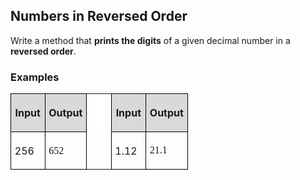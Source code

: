 <H2 CLASS="western">Numbers in Reversed Order</H2>
  
<P STYLE="margin-top: 0.06in">Write a method that <B>prints the
digits</B> of a given decimal number in a <B>reversed order</B>.</P>
<H3 CLASS="western">Examples</H3>
<TABLE WIDTH=262 CELLPADDING=4 CELLSPACING=0>
	<COL WIDTH=42>
	<COL WIDTH=54>
	<COL WIDTH=27>
	<COL WIDTH=43>
	<COL WIDTH=53>
	<TR VALIGN=TOP>
		<TD WIDTH=42 BGCOLOR="#d9d9d9" STYLE="border: 1px solid #00000a; padding-top: 0.04in; padding-bottom: 0.04in; padding-left: 0.06in; padding-right: 0.06in">
			<P ALIGN=CENTER><B>Input</B></P>
		</TD>
		<TD WIDTH=54 BGCOLOR="#d9d9d9" STYLE="border: 1px solid #00000a; padding-top: 0.04in; padding-bottom: 0.04in; padding-left: 0.06in; padding-right: 0.06in">
			<P ALIGN=CENTER><B>Output</B></P>
		</TD>
		<TD WIDTH=27 BGCOLOR="#ffffff" STYLE="border-top: none; border-bottom: none; border-left: 1px solid #00000a; border-right: 1px solid #00000a; padding-top: 0in; padding-bottom: 0in; padding-left: 0.06in; padding-right: 0.06in">
			<P ALIGN=CENTER><BR>
			</P>
		</TD>
		<TD WIDTH=43 BGCOLOR="#d9d9d9" STYLE="border: 1px solid #00000a; padding-top: 0.04in; padding-bottom: 0.04in; padding-left: 0.06in; padding-right: 0.06in">
			<P ALIGN=CENTER><B>Input</B></P>
		</TD>
		<TD WIDTH=53 BGCOLOR="#d9d9d9" STYLE="border: 1px solid #00000a; padding-top: 0.04in; padding-bottom: 0.04in; padding-left: 0.06in; padding-right: 0.06in">
			<P ALIGN=CENTER><B>Output</B></P>
		</TD>
	</TR>
	<TR>
		<TD WIDTH=42 VALIGN=TOP STYLE="border: 1px solid #00000a; padding-top: 0.04in; padding-bottom: 0.04in; padding-left: 0.06in; padding-right: 0.06in">
			<P>256</P>
		</TD>
		<TD WIDTH=54 STYLE="border: 1px solid #00000a; padding-top: 0.04in; padding-bottom: 0.04in; padding-left: 0.06in; padding-right: 0.06in">
			<P><FONT FACE="Consolas, serif">652</FONT></P>
		</TD>
		<TD WIDTH=27 VALIGN=TOP STYLE="border-top: none; border-bottom: none; border-left: 1px solid #00000a; border-right: 1px solid #00000a; padding-top: 0in; padding-bottom: 0in; padding-left: 0.06in; padding-right: 0.06in">
			<P><BR>
			</P>
		</TD>
		<TD WIDTH=43 VALIGN=TOP STYLE="border: 1px solid #00000a; padding-top: 0.04in; padding-bottom: 0.04in; padding-left: 0.06in; padding-right: 0.06in">
			<P>1.12</P>
		</TD>
		<TD WIDTH=53 VALIGN=TOP STYLE="border: 1px solid #00000a; padding-top: 0.04in; padding-bottom: 0.04in; padding-left: 0.06in; padding-right: 0.06in">
			<P><FONT FACE="Consolas, serif">21.1</FONT></P>
		</TD>
	</TR>
</TABLE>